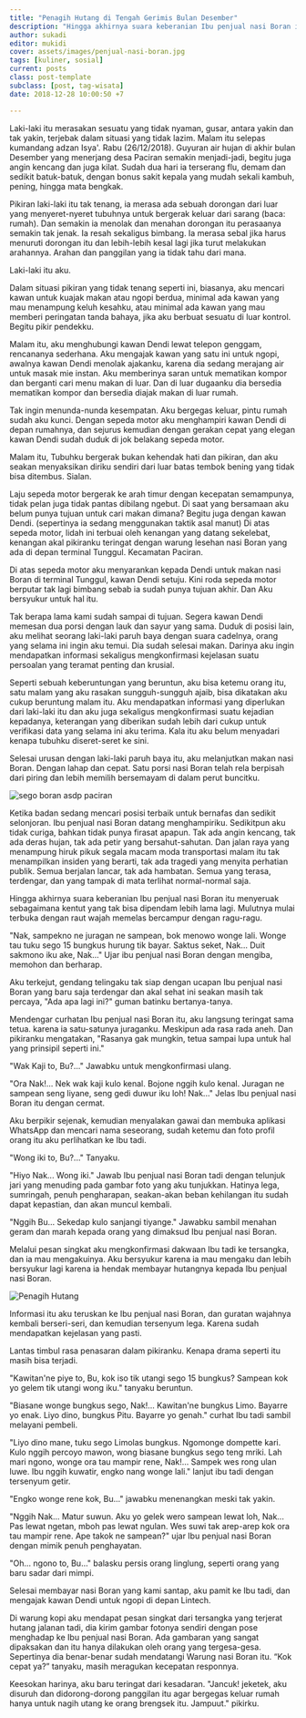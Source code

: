 ```yaml
---
title: "Penagih Hutang di Tengah Gerimis Bulan Desember"
description: "Hingga akhirnya suara keberanian Ibu penjual nasi Boran itu menyeruak dan seperti kentut tak bisa dipendam lebih lama lagi."
author: sukadi
editor: mukidi
cover: assets/images/penjual-nasi-boran.jpg
tags: [kuliner, sosial]
current: posts
class: post-template
subclass: [post, tag-wisata]
date: 2018-12-28 10:00:50 +7

---
```

Laki-laki itu merasakan sesuatu yang tidak nyaman, gusar, antara yakin dan tak yakin, terjebak dalam situasi yang tidak lazim. Malam itu selepas kumandang adzan Isya'. Rabu (26/12/2018). Guyuran air hujan di akhir bulan Desember yang menerjang desa Paciran semakin menjadi-jadi, begitu juga angin kencang dan juga kilat. Sudah dua hari ia terserang flu, demam dan sedikit batuk-batuk, dengan bonus sakit kepala yang mudah sekali kambuh, pening, hingga mata bengkak.

Pikiran laki-laki itu tak tenang, ia merasa ada sebuah dorongan dari luar yang menyeret-nyeret tubuhnya untuk bergerak keluar dari sarang (baca: rumah). Dan semakin ia menolak dan menahan dorongan itu perasaanya semakin tak jenak. Ia resah sekaligus bimbang. Ia merasa sebal jika harus menuruti dorongan itu dan lebih-lebih kesal lagi jika turut melakukan arahannya. Arahan dan panggilan yang ia tidak tahu dari mana.

Laki-laki itu aku.

Dalam situasi pikiran yang tidak tenang seperti ini, biasanya, aku mencari kawan untuk kuajak makan atau ngopi berdua, minimal ada kawan yang mau menampung keluh kesahku, atau minimal ada kawan yang mau memberi peringatan tanda bahaya, jika aku berbuat sesuatu di luar kontrol. Begitu pikir pendekku.

Malam itu, aku menghubungi kawan Dendi lewat telepon genggam, rencananya sederhana. Aku mengajak kawan yang satu ini untuk ngopi, awalnya kawan Dendi menolak ajakanku, karena dia sedang merajang air untuk masak mie instan. Aku memberinya saran untuk mematikan kompor dan berganti cari menu makan di luar. Dan di luar dugaanku dia bersedia mematikan kompor dan bersedia diajak makan di luar rumah.

Tak ingin menunda-nunda kesempatan. Aku bergegas keluar, pintu rumah sudah aku kunci. Dengan sepeda motor aku menghampiri kawan Dendi di depan rumahnya, dan sejurus kemudian dengan gerakan cepat yang elegan kawan Dendi sudah duduk di jok belakang sepeda motor.

Malam itu, Tubuhku bergerak bukan kehendak hati dan pikiran, dan aku seakan menyaksikan diriku sendiri dari luar batas tembok bening yang tidak bisa ditembus. Sialan.

Laju sepeda motor bergerak ke arah timur dengan kecepatan semampunya, tidak pelan juga tidak pantas dibilang ngebut. Di saat yang bersamaan aku belum punya tujuan untuk cari makan dimana? Begitu juga dengan kawan Dendi. (sepertinya ia sedang menggunakan taktik asal manut) Di atas sepeda motor, lidah ini terbuai oleh kenangan yang datang sekelebat, kenangan akal pikiranku teringat dengan warung lesehan nasi Boran yang ada di depan terminal Tunggul. Kecamatan Paciran.

Di atas sepeda motor aku menyarankan kepada Dendi untuk makan nasi Boran di terminal Tunggul, kawan Dendi setuju. Kini roda sepeda motor berputar tak lagi bimbang sebab ia sudah punya tujuan akhir. Dan Aku bersyukur untuk hal itu.

Tak berapa lama kami sudah sampai di tujuan. Segera kawan Dendi memesan dua porsi dengan lauk dan sayur yang sama. Duduk di posisi lain, aku melihat seorang laki-laki paruh baya dengan suara cadelnya, orang yang selama ini ingin aku temui. Dia sudah selesai makan. Darinya aku ingin mendapatkan informasi sekaligus mengkonfirmasi kejelasan suatu persoalan yang teramat penting dan krusial.

Seperti sebuah keberuntungan yang beruntun, aku bisa ketemu orang itu, satu malam yang aku rasakan sungguh-sungguh ajaib, bisa dikatakan aku cukup beruntung malam itu. Aku mendapatkan informasi yang diperlukan dari laki-laki itu dan aku juga sekaligus mengkonfirmasi suatu kejadian kepadanya, keterangan yang diberikan sudah lebih dari cukup untuk verifikasi data yang selama ini aku terima. Kala itu aku belum menyadari kenapa tubuhku diseret-seret ke sini.

Selesai urusan dengan laki-laki paruh baya itu, aku melanjutkan makan nasi Boran. Dengan lahap dan cepat. Satu porsi nasi Boran telah rela berpisah dari piring dan lebih memilih bersemayam di dalam perut buncitku.

![sego boran asdp paciran](https://www.paciran.com/assets/images/penjual-nasi-boran.jpg)

Ketika badan sedang mencari posisi terbaik untuk bernafas dan sedikit selonjoran. Ibu penjual nasi Boran datang menghampiriku. Sedikitpun aku tidak curiga, bahkan tidak punya firasat apapun. Tak ada angin kencang, tak ada deras hujan, tak ada petir yang bersahut-sahutan. Dan jalan raya yang menampung hiruk pikuk segala macam moda transportasi malam itu tak menampilkan insiden yang berarti, tak ada tragedi yang menyita perhatian publik. Semua berjalan lancar, tak ada hambatan. Semua yang terasa, terdengar, dan yang tampak di mata terlihat normal-normal saja.

Hingga akhirnya suara keberanian Ibu penjual nasi Boran itu menyeruak sebagaimana kentut yang tak bisa dipendam lebih lama lagi. Mulutnya mulai terbuka dengan raut wajah memelas bercampur dengan ragu-ragu.

"Nak, sampekno ne juragan ne sampean, bok menowo wonge lali. Wonge tau tuku sego 15 bungkus hurung tik bayar. Saktus seket, Nak... Duit sakmono iku ake, Nak..." Ujar ibu penjual nasi Boran dengan mengiba, memohon dan berharap.

Aku terkejut, gendang telingaku tak siap dengan ucapan Ibu penjual nasi Boran yang baru saja terdengar dan akal sehat ini seakan masih tak percaya, "Ada apa lagi ini?" guman batinku bertanya-tanya.

Mendengar curhatan Ibu penjual nasi Boran itu, aku langsung teringat sama tetua. karena ia satu-satunya juraganku. Meskipun ada rasa rada aneh. Dan pikiranku mengatakan, "Rasanya gak mungkin, tetua sampai lupa untuk hal yang prinsipil seperti ini."

"Wak Kaji to, Bu?..." Jawabku untuk mengkonfirmasi ulang.

"Ora Nak!... Nek wak kaji kulo kenal. Bojone nggih kulo kenal. Juragan ne sampean seng liyane, seng gedi duwur iku loh! Nak..." Jelas Ibu penjual nasi Boran itu dengan cermat.

Aku berpikir sejenak, kemudian menyalakan gawai dan membuka aplikasi WhatsApp dan mencari nama seseorang, sudah ketemu dan foto profil orang itu aku perlihatkan ke Ibu tadi.

"Wong iki to, Bu?..." Tanyaku.

"Hiyo Nak... Wong iki." Jawab Ibu penjual nasi Boran tadi dengan telunjuk jari yang menuding pada gambar foto yang aku tunjukkan. Hatinya lega, sumringah, penuh pengharapan, seakan-akan beban kehilangan itu sudah dapat kepastian, dan akan muncul kembali.

"Nggih Bu... Sekedap kulo sanjangi tiyange." Jawabku sambil menahan geram dan marah kepada orang yang dimaksud Ibu penjual nasi Boran.

Melalui pesan singkat aku mengkonfirmasi dakwaan Ibu tadi ke tersangka, dan ia mau mengakuinya. Aku bersyukur karena ia mau mengaku dan lebih bersyukur lagi karena ia hendak membayar hutangnya kepada Ibu penjual nasi Boran.

![Penagih Hutang](https://www.paciran.com/assets/images/chat-whatsapp-penagih-hutang.jpg)

Informasi itu aku teruskan ke Ibu penjual nasi Boran, dan guratan wajahnya kembali berseri-seri, dan kemudian tersenyum lega. Karena sudah mendapatkan kejelasan yang pasti.

Lantas timbul rasa penasaran dalam pikiranku. Kenapa drama seperti itu masih bisa terjadi. 

"Kawitan'ne piye to, Bu, kok iso tik utangi sego 15 bungkus? Sampean kok yo gelem tik utangi wong iku." tanyaku beruntun.

"Biasane wonge bungkus sego, Nak!... Kawitan'ne bungkus Limo. Bayarre yo enak. Liyo dino, bungkus Pitu. Bayarre yo genah." curhat Ibu tadi sambil melayani pembeli.

"Liyo dino mane, tuku sego Limolas bungkus. Ngomonge dompette kari. Kulo nggih percoyo mawon, wong biasane bungkus sego teng mriki. Lah mari ngono, wonge ora tau mampir rene, Nak!... Sampek wes rong ulan luwe. Ibu nggih kuwatir, engko nang wonge lali." lanjut ibu tadi dengan tersenyum getir.

"Engko wonge rene kok, Bu..." jawabku menenangkan meski tak yakin.

"Nggih Nak... Matur suwun. Aku yo gelek wero sampean lewat loh, Nak... Pas lewat ngetan, mboh pas lewat ngulan. Wes suwi tak arep-arep kok ora tau mampir rene. Ape takok ne sampean?" ujar Ibu penjual nasi Boran dengan mimik penuh penghayatan.

"Oh... ngono to, Bu..." balasku persis orang linglung, seperti orang yang baru sadar dari mimpi.

Selesai membayar nasi Boran yang kami santap, aku pamit ke Ibu tadi, dan mengajak kawan Dendi untuk ngopi di depan Lintech.

Di warung kopi aku mendapat pesan singkat dari tersangka yang terjerat hutang jalanan tadi, dia kirim gambar fotonya sendiri dengan pose menghadap ke Ibu penjual nasi Boran. Ada gambaran yang sangat dipaksakan dan itu hanya dilakukan oleh orang yang tergesa-gesa. Sepertinya dia benar-benar sudah mendatangi Warung nasi Boran itu. “Kok cepat ya?” tanyaku, masih meragukan kecepatan responnya.

Keesokan harinya, aku baru teringat dari kesadaran. "Jancuk! jeketek, aku disuruh dan didorong-dorong panggilan itu agar bergegas keluar rumah hanya untuk nagih utang ke orang brengsek itu. Jampuut." pikirku.
